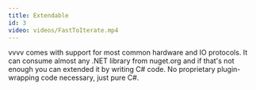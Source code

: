 ```yaml
---
title: Extendable
id: 3
video: videos/FastToIterate.mp4
---
```


vvvv comes with support for most common hardware and IO protocols. It can consume almost any .NET library from nuget.org and if that's not enough you can extended it by writing C# code. No proprietary plugin-wrapping code necessary, just pure C#.
